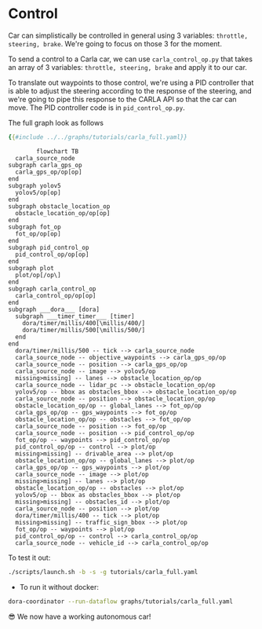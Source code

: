 # Control

Car can simplistically be controlled in general using 3 variables: `throttle, steering, brake`. We're going to focus on those 3 for the moment.

To send a control to a Carla car, we can use `carla_control_op.py` that takes an array of 3 variables: `throttle, steering, brake` and apply it to our car.

To translate out waypoints to those control, we're using a PID controller that is able to adjust the steering according to the response of the steering, and we're going to pipe this response to the CARLA API so that the car can move. The PID controller code is in `pid_control_op.py`.

The full graph look as follows

```yaml
{{#include ../../graphs/tutorials/carla_full.yaml}}
```

```mermaid
        flowchart TB
  carla_source_node
subgraph carla_gps_op
  carla_gps_op/op[op]
end
subgraph yolov5
  yolov5/op[op]
end
subgraph obstacle_location_op
  obstacle_location_op/op[op]
end
subgraph fot_op
  fot_op/op[op]
end
subgraph pid_control_op
  pid_control_op/op[op]
end
subgraph plot
  plot/op[/op\]
end
subgraph carla_control_op
  carla_control_op/op[op]
end
subgraph ___dora___ [dora]
  subgraph ___timer_timer___ [timer]
    dora/timer/millis/400[\millis/400/]
    dora/timer/millis/500[\millis/500/]
  end
end
  dora/timer/millis/500 -- tick --> carla_source_node
  carla_source_node -- objective_waypoints --> carla_gps_op/op
  carla_source_node -- position --> carla_gps_op/op
  carla_source_node -- image --> yolov5/op
  missing>missing] -- lanes --> obstacle_location_op/op
  carla_source_node -- lidar_pc --> obstacle_location_op/op
  yolov5/op -- bbox as obstacles_bbox --> obstacle_location_op/op
  carla_source_node -- position --> obstacle_location_op/op
  obstacle_location_op/op -- global_lanes --> fot_op/op
  carla_gps_op/op -- gps_waypoints --> fot_op/op
  obstacle_location_op/op -- obstacles --> fot_op/op
  carla_source_node -- position --> fot_op/op
  carla_source_node -- position --> pid_control_op/op
  fot_op/op -- waypoints --> pid_control_op/op
  pid_control_op/op -- control --> plot/op
  missing>missing] -- drivable_area --> plot/op
  obstacle_location_op/op -- global_lanes --> plot/op
  carla_gps_op/op -- gps_waypoints --> plot/op
  carla_source_node -- image --> plot/op
  missing>missing] -- lanes --> plot/op
  obstacle_location_op/op -- obstacles --> plot/op
  yolov5/op -- bbox as obstacles_bbox --> plot/op
  missing>missing] -- obstacles_id --> plot/op
  carla_source_node -- position --> plot/op
  dora/timer/millis/400 -- tick --> plot/op
  missing>missing] -- traffic_sign_bbox --> plot/op
  fot_op/op -- waypoints --> plot/op
  pid_control_op/op -- control --> carla_control_op/op
  carla_source_node -- vehicle_id --> carla_control_op/op
```

To test it out:

```bash
./scripts/launch.sh -b -s -g tutorials/carla_full.yaml
```

- To run it without docker:

```bash
dora-coordinator --run-dataflow graphs/tutorials/carla_full.yaml
```

😎 We now have a working autonomous car!